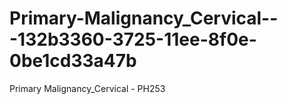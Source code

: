 # Primary-Malignancy_Cervical---132b3360-3725-11ee-8f0e-0be1cd33a47b
Primary Malignancy_Cervical - PH253
